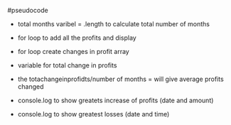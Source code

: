 #pseudocode

- total months varibel = .length to calculate total number of months

- for loop to add all the profits and display

- for loop create changes in profit array

- variable for total change in profits

- the totachangeinprofidts/number of months = will give average profits changed

- console.log to show greatets increase of profits (date and amount)

- console.log to show greatest losses (date and time)



